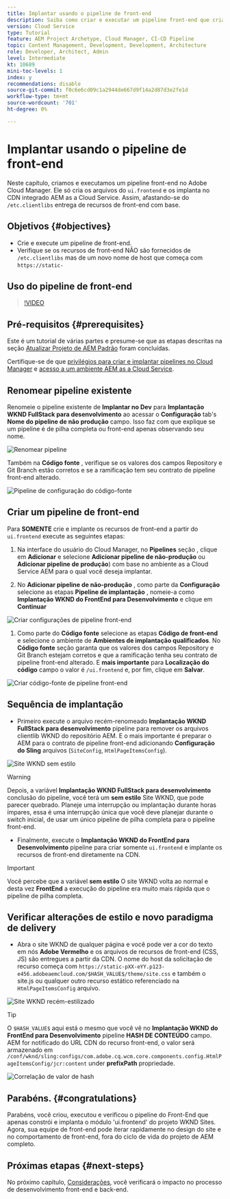 ```yaml
---
title: Implantar usando o pipeline de front-end
description: Saiba como criar e executar um pipeline front-end que cria recursos front-end e implanta no CDN integrado AEM as a Cloud Service.
version: Cloud Service
type: Tutorial
feature: AEM Project Archetype, Cloud Manager, CI-CD Pipeline
topic: Content Management, Development, Development, Architecture
role: Developer, Architect, Admin
level: Intermediate
kt: 10689
mini-toc-levels: 1
index: y
recommendations: disable
source-git-commit: f0c6e6cd09c1a2944de667d9f14a2d87d3e2fe1d
workflow-type: tm+mt
source-wordcount: '701'
ht-degree: 0%

---
```



# Implantar usando o pipeline de front-end

Neste capítulo, criamos e executamos um pipeline front-end no Adobe Cloud Manager. Ele só cria os arquivos do `ui.frontend` e os implanta no CDN integrado AEM as a Cloud Service. Assim, afastando-se do  `/etc.clientlibs` entrega de recursos de front-end com base.


## Objetivos {#objectives}

* Crie e execute um pipeline de front-end.
* Verifique se os recursos de front-end NÃO são fornecidos de `/etc.clientlibs` mas de um novo nome de host que começa com `https://static-`

## Uso do pipeline de front-end

>[!VIDEO](https://video.tv.adobe.com/v/3409420/)

## Pré-requisitos {#prerequisites}

Este é um tutorial de várias partes e presume-se que as etapas descritas na seção [Atualizar Projeto de AEM Padrão](./update-project.md) foram concluídas.

Certifique-se de que [privilégios para criar e implantar pipelines no Cloud Manager](https://experienceleague.adobe.com/docs/experience-manager-cloud-manager/content/requirements/users-and-roles.html?lang=en#role-definitions) e [acesso a um ambiente AEM as a Cloud Service](https://experienceleague.adobe.com/docs/experience-manager-cloud-service/content/implementing/using-cloud-manager/manage-environments.html).

## Renomear pipeline existente

Renomeie o pipeline existente de __Implantar no Dev__ para  __Implantação WKND FullStack para desenvolvimento__ ao acessar o __Configuração__ tab&#39;s __Nome do pipeline de não produção__ campo. Isso faz com que explique se um pipeline é de pilha completa ou front-end apenas observando seu nome.

![Renomear pipeline](assets/fullstack-wknd-deploy-dev-pipeline.png)


Também na __Código fonte__ , verifique se os valores dos campos Repository e Git Branch estão corretos e se a ramificação tem seu contrato de pipeline front-end alterado.

![Pipeline de configuração do código-fonte](assets/fullstack-wknd-source-code-config.png)


## Criar um pipeline de front-end

Para __SOMENTE__ crie e implante os recursos de front-end a partir do `ui.frontend` execute as seguintes etapas:

1. Na interface do usuário do Cloud Manager, no __Pipelines__ seção , clique em __Adicionar__ e selecione __Adicionar pipeline de não-produção__ ou __Adicionar pipeline de produção__) com base no ambiente as a Cloud Service AEM para o qual você deseja implantar.

1. No __Adicionar pipeline de não-produção__ , como parte da __Configuração__ selecione as etapas __Pipeline de implantação__ , nomeie-a como __Implantação WKND do FrontEnd para Desenvolvimento__ e clique em __Continuar__

![Criar configurações de pipeline front-end](assets/create-frontend-pipeline-configs.png)

1. Como parte do __Código fonte__ selecione as etapas __Código de front-end__ e selecione o ambiente de __Ambientes de implantação qualificados__. No __Código fonte__ seção garanta que os valores dos campos Repository e Git Branch estejam corretos e que a ramificação tenha seu contrato de pipeline front-end alterado.
E __mais importante__ para __Localização do código__ campo o valor é `/ui.frontend` e, por fim, clique em __Salvar__.

![Criar código-fonte de pipeline front-end](assets/create-frontend-pipeline-source-code.png)


## Sequência de implantação

* Primeiro execute o arquivo recém-renomeado __Implantação WKND FullStack para desenvolvimento__ pipeline para remover os arquivos clientlib WKND do repositório AEM. E o mais importante é preparar o AEM para o contrato de pipeline front-end adicionando __Configuração do Sling__ arquivos (`SiteConfig`, `HtmlPageItemsConfig`).

![Site WKND sem estilo](assets/unstyled-wknd-site.png)

>[!WARNING]
>
>Depois, a variável __Implantação WKND FullStack para desenvolvimento__ conclusão do pipeline, você terá um __sem estilo__ Site WKND, que pode parecer quebrado. Planeje uma interrupção ou implantação durante horas ímpares, essa é uma interrupção única que você deve planejar durante o switch inicial, de usar um único pipeline de pilha completa para o pipeline front-end.


* Finalmente, execute o __Implantação WKND do FrontEnd para Desenvolvimento__ pipeline para criar somente `ui.frontend` e implante os recursos de front-end diretamente na CDN.

>[!IMPORTANT]
>
>Você percebe que a variável __sem estilo__ O site WKND volta ao normal e desta vez __FrontEnd__ a execução do pipeline era muito mais rápida que o pipeline de pilha completa.

## Verificar alterações de estilo e novo paradigma de delivery

* Abra o site WKND de qualquer página e você pode ver a cor do texto em nós __Adobe Vermelho__ e os arquivos de recursos de front-end (CSS, JS) são entregues a partir da CDN. O nome do host da solicitação de recurso começa com `https://static-pXX-eYY.p123-e456.adobeaemcloud.com/$HASH_VALUE$/theme/site.css` e também o site.js ou qualquer outro recurso estático referenciado na `HtmlPageItemsConfig` arquivo.


![Site WKND recém-estilizado](assets/newly-styled-wknd-site.png)



>[!TIP]
>
>O `$HASH_VALUE$` aqui está o mesmo que você vê no __Implantação WKND do FrontEnd para Desenvolvimento__  pipeline __HASH DE CONTEÚDO__ campo. AEM for notificado do URL CDN do recurso front-end, o valor será armazenado em `/conf/wknd/sling:configs/com.adobe.cq.wcm.core.components.config.HtmlPageItemsConfig/jcr:content` under __prefixPath__ propriedade.


![Correlação de valor de hash](assets/hash-value-correlartion.png)



## Parabéns.  {#congratulations}

Parabéns, você criou, executou e verificou o pipeline do Front-End que apenas constrói e implanta o módulo &#39;ui.frontend&#39; do projeto WKND Sites. Agora, sua equipe de front-end pode iterar rapidamente no design do site e no comportamento de front-end, fora do ciclo de vida do projeto de AEM completo.

## Próximas etapas {#next-steps}

No próximo capítulo, [Considerações](considerations.md), você verificará o impacto no processo de desenvolvimento front-end e back-end.
